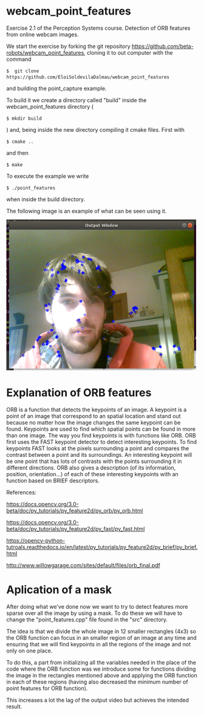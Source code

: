 # webcam_point_features
Exercise 2.1 of the Perception Systems course. Detection of ORB features from online webcam images.


We start the exercise by forking the git repository https://github.com/beta-robots/webcam_point_features, cloning it to out computer with the command

    $  git clone https://github.com/EloiSoldevilaDalmau/webcam_point_features
  
and building the point_capture example.

To build it we create a directory called "build" inside the webcam_point_features directory (

    $ mkdir build
) and, being inside the new directory compiling it cmake files. First with 

    $ cmake .. 
and then 

    $ make 

To execute the example we write 

    $ ./point_features 
when inside the build directory.


The following image is an example of what can be seen using it.

<img src="images/webcam_point_features.png" width="500">
    
# Explanation of ORB features

ORB is a function that detects the keypoints of an image. A keypoint is a point of an image that correspond to an spatial location and stand out because no matter how the image changes the same keypoint can be found. Keypoints are used to find which spatial points can be found in more than one image. The way you find keypoints is with functions like ORB.
ORB first uses the FAST keypoint detector to detect interesting keypoints. To find keypoints FAST looks at the pixels surrounding a point and compares the contrast between a point and its surroundings. An interesting keypoint will be one point that has lots of contrasts with the points surrounding it in different directions.
ORB also gives a description (of its information, position, orientation...) of each of these interesting keypoints with an function based on BRIEF descriptors.


References:

https://docs.opencv.org/3.0-beta/doc/py_tutorials/py_feature2d/py_orb/py_orb.html

https://docs.opencv.org/3.0-beta/doc/py_tutorials/py_feature2d/py_fast/py_fast.html

https://opencv-python-tutroals.readthedocs.io/en/latest/py_tutorials/py_feature2d/py_brief/py_brief.html

http://www.willowgarage.com/sites/default/files/orb_final.pdf


# Aplication of a mask

After doing what we've done now we want to try to detect features more sparse over all the image by using a mask. To do these we will have to change the "point_features.cpp" file found in the "src" directory.

The idea is that we divide the whole image in 12 smaller rectangles (4x3) so the ORB function can focus in an smaller region of an image at any time and ensuring that we will find keypoints in all the regions of the image and not only on one place.

To do this, a part from initializing all the variables needed in the place of the code where the ORB function was we introduce some for functions dividing the image in the rectangles mentioned above and applying the ORB function in each of these regions (having also decreased the minimum number of point features for ORB function).

This increases a lot the lag of the output video but achieves the intended result.
